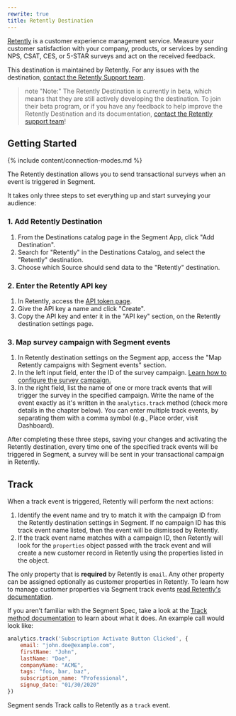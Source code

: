 ```yaml
---
rewrite: true
title: Retently Destination
---
```


[Retently](https://www.retently.com/?utm_source=segmentio&utm_medium=docs&utm_campaign=partners) is a customer experience management service. Measure your customer satisfaction with your company, products, or services by sending NPS, CSAT, CES, or 5-STAR surveys and act on the received feedback.

This destination is maintained by Retently. For any issues with the destination, [contact the Retently Support team](mailto:support@retently.com).

> note "Note:"
> The Retently Destination is currently in beta, which means that they are still actively developing the destination. To join their beta program, or if you have any feedback to help improve the Retently Destination and its documentation, [contact the Retently support team](mailto:support@retently.com)!

## Getting Started

{% include content/connection-modes.md %} 

The Retently destination allows you to send transactional surveys when an event is triggered in Segment. 

It takes only three steps to set everything up and start surveying your audience:

### 1. Add Retently Destination

1. From the Destinations catalog page in the Segment App, click "Add Destination".
2. Search for "Retently" in the Destinations Catalog, and select the "Retently" destination.
3. Choose which Source should send data to the "Retently" destination.

### 2. Enter the Retently API key

1. In Retently, access the [API token page](https://app.retently.com/settings/api/tokens).
2. Give the API key a name and click "Create".
3. Copy the API key and enter it in the "API key" section, on the Retently destination settings page.

### 3. Map survey campaign with Segment events

1. In Retently destination settings on the Segment app, access the "Map Retently campaigns with Segment events" section.
2. In the left input field, enter the ID of the survey campaign. [Learn how to configure the survey campaign.](https://help.retently.com/en/articles/4097690-set-up-segment-transactional-email-surveys)
3. In the right field, list the name of one or more track events that will trigger the survey in the specified campaign. Write the name of the event exactly as it's written in the `analytics.track` method (check more details in the chapter below). You can enter multiple track events, by separating them with a comma symbol (e.g., Place order, visit Dashboard).

After completing these three steps, saving your changes and activating the Retently destination, every time one of the specified track events will be triggered in Segment, a survey will be sent in your transactional campaign in Retently.


## Track

When a track event is triggered, Retently will perform the next actions:

1. Identify the event name and try to match it with the campaign ID from the Retently destination settings in Segment. If no campaign ID has this track event name listed, then the event will be dismissed by Retently. 
2. If the track event name matches with a campaign ID, then Retently will look for the `properties` object passed with the track event and will create a new customer record in Retently using the properties listed in the object.

The only property that is **required** by Retently is `email`. Any other property can be assigned optionally as customer properties in Retently. To learn how to manage customer properties via Segment track events [read Retently's documentation](https://help.retently.com/en/articles/4097690-set-up-segment-transactional-email-surveys).

If you aren't familiar with the Segment Spec, take a look at the [Track method documentation](https://segment.com/docs/connections/spec/track/) to learn about what it does. An example call would look like:

```js
analytics.track('Subscription Activate Button Clicked', {
    email: "john.doe@example.com",
    firstName: "John",
    lastName: "Doe",
    companyName: "ACME",
    tags: "foo, bar, baz",
    subscription_name: "Professional",
    signup_date: "01/30/2020"
})
```

Segment sends Track calls to Retently as a `track` event.
